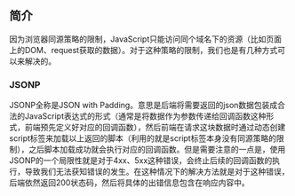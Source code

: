 ## 简介

因为浏览器同源策略的限制，JavaScript只能访问同个域名下的资源（比如页面上的DOM、request获取的数据）。对于这种策略的限制，我们也是有几种方式可以来解决的。

### JSONP

JSONP全称是JSON with Padding。意思是后端将需要返回的json数据包装成合法的JavaScript表达式的形式（通常是将数据作为参数传递给回调函数这种形式，前端预先定义好对应的回调函数），然后前端在请求这块数据时通过动态创建script标签来加载以上返回的脚本（利用的就是script标签本身没有同源策略的限制），之后脚本加载成功就会执行对应的回调函数。但是需要注意的一点是，使用JSONP的一个局限性就是对于4xx、5xx这种错误，会终止后续的回调函数的执行，导致我们无法获知错误的发生。在这种情况下的解决方法就是对于这种错误，后端依然返回200状态码，然后将具体的出错信息包含在响应内容中。